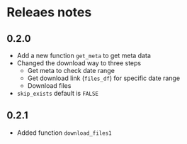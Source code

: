 # Releaes notes

## 0.2.0
- Add a new function `get_meta` to get meta data
- Changed the download way to three steps
  - Get meta to check date range
  - Get download link (`files_df`) for specific date range
  - Download files
- `skip_exists` default is `FALSE`

## 0.2.1
- Added function `download_files1`
